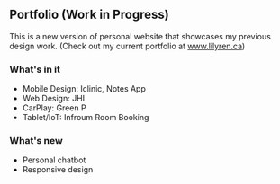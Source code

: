 

## Portfolio (Work in Progress)

This is a new version of personal website that showcases my previous design work.
(Check out my current portfolio at www.lilyren.ca)

### What's in it

- Mobile Design: Iclinic, Notes App
- Web Design: JHI
- CarPlay: Green P
- Tablet/IoT: Infroum Room Booking

### What's new

- Personal chatbot
- Responsive design



